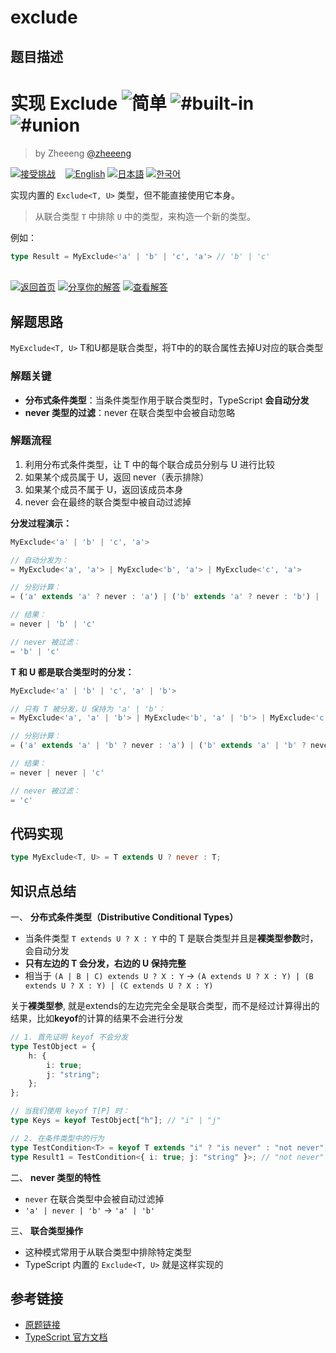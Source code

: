 # exclude

## 题目描述

<!--info-header-start--><h1>实现 Exclude <img src="https://img.shields.io/badge/-%E7%AE%80%E5%8D%95-7aad0c" alt="简单"/> <img src="https://img.shields.io/badge/-%23built--in-999" alt="#built-in"/> <img src="https://img.shields.io/badge/-%23union-999" alt="#union"/></h1><blockquote><p>by Zheeeng <a href="https://github.com/zheeeng" target="_blank">@zheeeng</a></p></blockquote><p><a href="https://tsch.js.org/43/play/zh-CN" target="_blank"><img src="https://img.shields.io/badge/-%E6%8E%A5%E5%8F%97%E6%8C%91%E6%88%98-3178c6?logo=typescript&logoColor=white" alt="接受挑战"/></a> &nbsp;&nbsp;&nbsp;<a href="./README.md" target="_blank"><img src="https://img.shields.io/badge/-English-gray" alt="English"/></a>  <a href="./README.ja.md" target="_blank"><img src="https://img.shields.io/badge/-%E6%97%A5%E6%9C%AC%E8%AA%9E-gray" alt="日本語"/></a>  <a href="./README.ko.md" target="_blank"><img src="https://img.shields.io/badge/-%ED%95%9C%EA%B5%AD%EC%96%B4-gray" alt="한국어"/></a> </p><!--info-header-end-->

实现内置的 `Exclude<T, U>` 类型，但不能直接使用它本身。

> 从联合类型 `T` 中排除 `U` 中的类型，来构造一个新的类型。

例如：

```ts
type Result = MyExclude<'a' | 'b' | 'c', 'a'> // 'b' | 'c'
```

<!--info-footer-start--><br><a href="../../README.zh-CN.md" target="_blank"><img src="https://img.shields.io/badge/-%E8%BF%94%E5%9B%9E%E9%A6%96%E9%A1%B5-grey" alt="返回首页"/></a> <a href="https://tsch.js.org/43/answer/zh-CN" target="_blank"><img src="https://img.shields.io/badge/-%E5%88%86%E4%BA%AB%E4%BD%A0%E7%9A%84%E8%A7%A3%E7%AD%94-teal" alt="分享你的解答"/></a> <a href="https://tsch.js.org/43/solutions" target="_blank"><img src="https://img.shields.io/badge/-%E6%9F%A5%E7%9C%8B%E8%A7%A3%E7%AD%94-de5a77?logo=awesome-lists&logoColor=white" alt="查看解答"/></a> <!--info-footer-end-->

## 解题思路

`MyExclude<T, U>` T和U都是联合类型，将T中的的联合属性去掉U对应的联合类型

### 解题关键

- **分布式条件类型**：当条件类型作用于联合类型时，TypeScript **会自动分发**
- **never 类型的过滤**：never 在联合类型中会被自动忽略

### 解题流程

1. 利用分布式条件类型，让 T 中的每个联合成员分别与 U 进行比较
2. 如果某个成员属于 U，返回 never（表示排除）
3. 如果某个成员不属于 U，返回该成员本身
4. never 会在最终的联合类型中被自动过滤掉

**分发过程演示：**
```typescript
MyExclude<'a' | 'b' | 'c', 'a'>

// 自动分发为：
= MyExclude<'a', 'a'> | MyExclude<'b', 'a'> | MyExclude<'c', 'a'>

// 分别计算：
= ('a' extends 'a' ? never : 'a') | ('b' extends 'a' ? never : 'b') | ('c' extends 'a' ? never : 'c')

// 结果：
= never | 'b' | 'c'

// never 被过滤：
= 'b' | 'c'
```

**T 和 U 都是联合类型时的分发：**
```typescript
MyExclude<'a' | 'b' | 'c', 'a' | 'b'>

// 只有 T 被分发，U 保持为 'a' | 'b'：
= MyExclude<'a', 'a' | 'b'> | MyExclude<'b', 'a' | 'b'> | MyExclude<'c', 'a' | 'b'>

// 分别计算：
= ('a' extends 'a' | 'b' ? never : 'a') | ('b' extends 'a' | 'b' ? never : 'b') | ('c' extends 'a' | 'b' ? never : 'c')

// 结果：
= never | never | 'c'

// never 被过滤：
= 'c'
```

## 代码实现

```typescript
type MyExclude<T, U> = T extends U ? never : T;
```

## 知识点总结

一、 **分布式条件类型（Distributive Conditional Types）**
  - 当条件类型 `T extends U ? X : Y` 中的 T 是联合类型并且是**裸类型参数**时，会自动分发
  - **只有左边的 T 会分发，右边的 U 保持完整**
  - 相当于 `(A | B | C) extends U ? X : Y` → `(A extends U ? X : Y) | (B extends U ? X : Y) | (C extends U ? X : Y)`

关于**裸类型参**, 就是extends的左边完完全全是联合类型，而不是经过计算得出的结果，比如**keyof**的计算的结果不会进行分发

```typescript
// 1. 首先证明 keyof 不会分发
type TestObject = {
	h: {
		i: true;
		j: "string";
	};
};

// 当我们使用 keyof T[P] 时：
type Keys = keyof TestObject["h"]; // "i" | "j"

// 2. 在条件类型中的行为
type TestCondition<T> = keyof T extends "i" ? "is never" : "not never";
type Result1 = TestCondition<{ i: true; j: "string" }>; // "not never"
```

二、 **never 类型的特性**
  - `never` 在联合类型中会被自动过滤掉
  - `'a' | never | 'b'` → `'a' | 'b'`

三、 **联合类型操作**
  - 这种模式常用于从联合类型中排除特定类型
  - TypeScript 内置的 `Exclude<T, U>` 就是这样实现的

## 参考链接

- [原题链接](https://github.com/type-challenges/type-challenges/tree/main/questions/00043-easy-exclude)
- [TypeScript 官方文档](https://www.typescriptlang.org/docs/)
